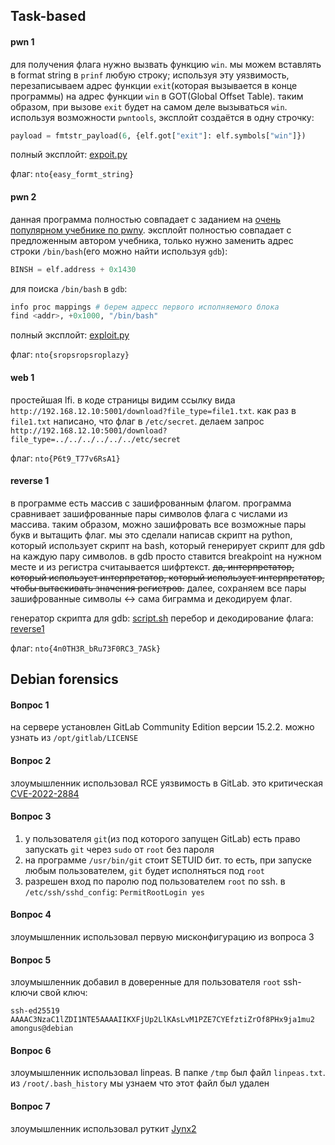 ## Task-based

#### pwn 1
для получения флага нужно вызвать функцию `win`. мы можем вставлять в format string в `prinf` любую строку; используя эту уязвимость, перезаписываем адрес функции `exit`(которая вызывается в конце программы) на адрес функции `win` в GOT(Global Offset Table). таким образом, при вызове `exit` будет на самом деле вызываться `win`. используя возможности `pwntools`, эксплойт создаётся в одну строчку:
```python
payload = fmtstr_payload(6, {elf.got["exit"]: elf.symbols["win"]})
```

полный эксплойт: [expoit.py](pwn1/exploit.py)

флаг: `nto{easy_formt_string}`


#### pwn 2
данная программа полностью совпадает с заданием на [очень популярном учебнике по pwnу](https://ir0nstone.gitbook.io/notes/types/stack/syscalls/sigreturn-oriented-programming-srop/using-srop). эксплойт полностью совпадает с предложенным автором учебника, только нужно заменить адрес строки `/bin/bash`(его можно найти используя `gdb`):
```python
BINSH = elf.address + 0x1430
```

для поиска `/bin/bash` в `gdb`:
```python
info proc mappings # берем адресс первого исполняемого блока
find <addr>, +0x1000, "/bin/bash"
```

полный эксплойт: [exploit.py](pwn2/exploit.py)

флаг: `nto{sropsropsroplazy}`


#### web 1
простейшая lfi. в коде страницы видим ссылку вида `http://192.168.12.10:5001/download?file_type=file1.txt`. как раз в `file1.txt` написано, что флаг в `/etc/secret`. делаем запрос `http://192.168.12.10:5001/download?file_type=../../../../../../etc/secret`

флаг: `nto{P6t9_T77v6RsA1}`


#### reverse 1
в программе есть массив с зашифрованным флагом. программа сравнивает зашифрованные пары символов флага с числами из массива. таким образом, можно зашифровать все возможные пары букв и вытащить флаг. мы это сделали написав скрипт на python, который использует скрипт на bash, который генерирует скрипт для gdb на каждую пару символов. в gdb просто ставится breakpoint на нужном месте и из регистра считаывается шифртекст. ~~да, интерпретатор, который использует интерпретатор, который использует интерпретатор, чтобы вытаскивать значения регистров.~~ далее, сохраняем все пары зашифрованные символы <-> сама биграмма и декодируем флаг.

генератор скрипта для gdb: [script.sh](reverse1/script.sh)
перебор и декодирование флага: [reverse1](reverse1/solve.py)

флаг: `nto{4n0TH3R_bRu73F0RC3_7ASk}`

## Debian forensics

#### Вопрос 1
на сервере установлен GitLab Community Edition версии 15.2.2. можно узнать из `/opt/gitlab/LICENSE`

#### Вопрос 2
злоумышленник использовал RCE уязвимость в GitLab. это критическая [CVE-2022-2884](https://nvd.nist.gov/vuln/detail/CVE-2022-2884)

#### Вопрос 3
1. у пользователя `git`(из под которого запущен GitLab) есть право запускать `git` через `sudo` от `root` без пароля
2. на программе `/usr/bin/git` стоит SETUID бит. то есть, при запуске любым пользователем, `git` будет исполняться под `root`
3. разрешен вход по паролю под пользователем `root` по ssh. в `/etc/ssh/sshd_config`: `PermitRootLogin yes`

#### Вопрос 4
злоумышленник использовал первую мисконфигурацию из вопроса 3

#### Вопрос 5
злоумышленник добавил в доверенные для пользователя `root` ssh-ключи свой ключ:
```
ssh-ed25519 AAAAC3NzaC1lZDI1NTE5AAAAIIKXFjUp2LlKAsLvM1PZE7CYEfztiZrOf8PHx9ja1mu2 amongus@debian
```

#### Вопрос 6
злоумышленник использовал linpeas. В папке `/tmp` был файл `linpeas.txt`. из `/root/.bash_history` мы узнаем что этот файл был удален

#### Вопрос 7
злоумышленник использовал руткит [Jynx2](https://github.com/chokepoint/Jynx2)